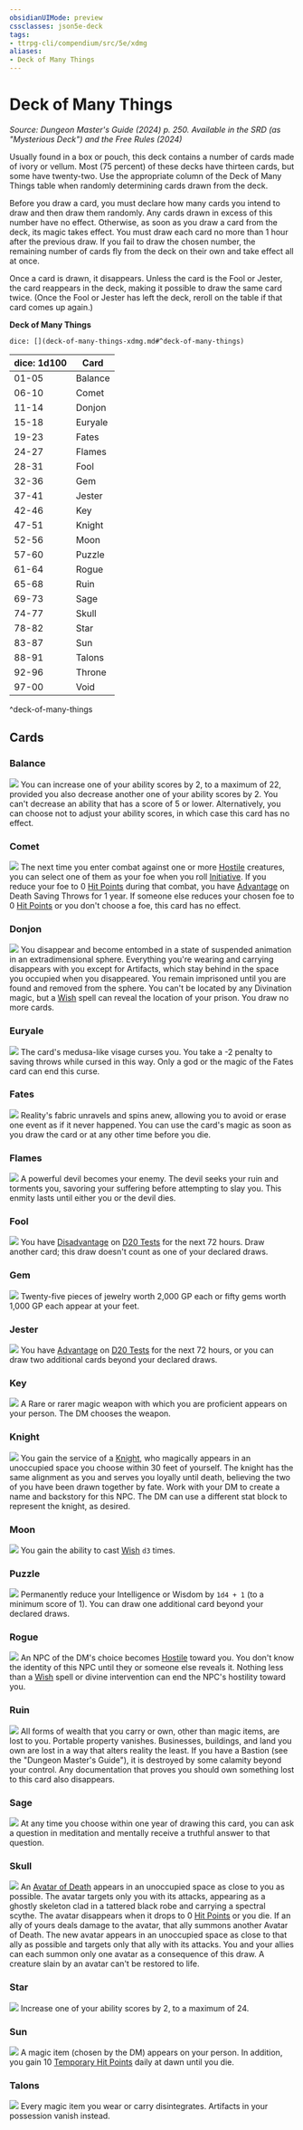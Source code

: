 ```yaml
---
obsidianUIMode: preview
cssclasses: json5e-deck
tags:
- ttrpg-cli/compendium/src/5e/xdmg
aliases:
- Deck of Many Things
---
```

# Deck of Many Things
*Source: Dungeon Master's Guide (2024) p. 250. Available in the <span title='Systems Reference Document (5.2)'>SRD</span> (as "Mysterious Deck") and the Free Rules (2024)*  

Usually found in a box or pouch, this deck contains a number of cards made of ivory or vellum. Most (75 percent) of these decks have thirteen cards, but some have twenty-two. Use the appropriate column of the Deck of Many Things table when randomly determining cards drawn from the deck.

Before you draw a card, you must declare how many cards you intend to draw and then draw them randomly. Any cards drawn in excess of this number have no effect. Otherwise, as soon as you draw a card from the deck, its magic takes effect. You must draw each card no more than 1 hour after the previous draw. If you fail to draw the chosen number, the remaining number of cards fly from the deck on their own and take effect all at once.

Once a card is drawn, it disappears. Unless the card is the Fool or Jester, the card reappears in the deck, making it possible to draw the same card twice. (Once the Fool or Jester has left the deck, reroll on the table if that card comes up again.)

**Deck of Many Things**

`dice: [](deck-of-many-things-xdmg.md#^deck-of-many-things)`

| dice: 1d100 | Card |
|-------------|------|
| 01-05 | Balance |
| 06-10 | Comet |
| 11-14 | Donjon |
| 15-18 | Euryale |
| 19-23 | Fates |
| 24-27 | Flames |
| 28-31 | Fool |
| 32-36 | Gem |
| 37-41 | Jester |
| 42-46 | Key |
| 47-51 | Knight |
| 52-56 | Moon |
| 57-60 | Puzzle |
| 61-64 | Rogue |
| 65-68 | Ruin |
| 69-73 | Sage |
| 74-77 | Skull |
| 78-82 | Star |
| 83-87 | Sun |
| 88-91 | Talons |
| 92-96 | Throne |
| 97-00 | Void |
^deck-of-many-things

## Cards

### Balance
![](Інструменти%20ДМ/CLI/decks/img/deck-of-many-things-03-balance.webp#card)
You can increase one of your ability scores by 2, to a maximum of 22, provided you also decrease another one of your ability scores by 2. You can't decrease an ability that has a score of 5 or lower. Alternatively, you can choose not to adjust your ability scores, in which case this card has no effect.

### Comet
![](Інструменти%20ДМ/CLI/decks/img/deck-of-many-things-12-comet.webp#card)
The next time you enter combat against one or more [Hostile](Інструменти%20ДМ/CLI/rules/variant-rules/hostile-attitude-xphb.md) creatures, you can select one of them as your foe when you roll [Initiative](Інструменти%20ДМ/CLI/rules/variant-rules/initiative-xphb.md). If you reduce your foe to 0 [Hit Points](Інструменти%20ДМ/CLI/rules/variant-rules/hit-points-xphb.md) during that combat, you have [Advantage](Інструменти%20ДМ/CLI/rules/variant-rules/advantage-xphb.md) on Death Saving Throws for 1 year. If someone else reduces your chosen foe to 0 [Hit Points](Інструменти%20ДМ/CLI/rules/variant-rules/hit-points-xphb.md) or you don't choose a foe, this card has no effect.

### Donjon
![](Інструменти%20ДМ/CLI/decks/img/deck-of-many-things-17-donjon.webp#card)
You disappear and become entombed in a state of suspended animation in an extradimensional sphere. Everything you're wearing and carrying disappears with you except for Artifacts, which stay behind in the space you occupied when you disappeared. You remain imprisoned until you are found and removed from the sphere. You can't be located by any Divination magic, but a [Wish](Інструменти%20ДМ/CLI/spells/wish-xphb.md) spell can reveal the location of your prison. You draw no more cards.

### Euryale
![](Інструменти%20ДМ/CLI/decks/img/deck-of-many-things-22-euryale.webp#card)
The card's medusa-like visage curses you. You take a -2 penalty to saving throws while cursed in this way. Only a god or the magic of the Fates card can end this curse.

### Fates
![](Інструменти%20ДМ/CLI/decks/img/deck-of-many-things-08-fates.webp#card)
Reality's fabric unravels and spins anew, allowing you to avoid or erase one event as if it never happened. You can use the card's magic as soon as you draw the card or at any other time before you die.

### Flames
![](Інструменти%20ДМ/CLI/decks/img/deck-of-many-things-20-flames.webp#card)
A powerful devil becomes your enemy. The devil seeks your ruin and torments you, savoring your suffering before attempting to slay you. This enmity lasts until either you or the devil dies.

### Fool
![](Інструменти%20ДМ/CLI/decks/img/deck-of-many-things-01-fool.webp#card)
You have [Disadvantage](Інструменти%20ДМ/CLI/rules/variant-rules/disadvantage-xphb.md) on [D20 Tests](Інструменти%20ДМ/CLI/rules/variant-rules/d20-test-xphb.md) for the next 72 hours. Draw another card; this draw doesn't count as one of your declared draws.

### Gem
![](Інструменти%20ДМ/CLI/decks/img/deck-of-many-things-05-gem.webp#card)
Twenty-five pieces of jewelry worth 2,000 GP each or fifty gems worth 1,000 GP each appear at your feet.

### Jester
![](Інструменти%20ДМ/CLI/decks/img/deck-of-many-things-14-jester.webp#card)
You have [Advantage](Інструменти%20ДМ/CLI/rules/variant-rules/advantage-xphb.md) on [D20 Tests](Інструменти%20ДМ/CLI/rules/variant-rules/d20-test-xphb.md) for the next 72 hours, or you can draw two additional cards beyond your declared draws.

### Key
![](Інструменти%20ДМ/CLI/decks/img/deck-of-many-things-02-key.webp#card)
A Rare or rarer magic weapon with which you are proficient appears on your person. The DM chooses the weapon.

### Knight
![](Інструменти%20ДМ/CLI/decks/img/deck-of-many-things-09-knight.webp#card)
You gain the service of a [Knight](Інструменти%20ДМ/CLI/bestiary/humanoid/knight-xmm.md), who magically appears in an unoccupied space you choose within 30 feet of yourself. The knight has the same alignment as you and serves you loyally until death, believing the two of you have been drawn together by fate. Work with your DM to create a name and backstory for this NPC. The DM can use a different stat block to represent the knight, as desired.

### Moon
![](Інструменти%20ДМ/CLI/decks/img/deck-of-many-things-11-moon.webp#card)
You gain the ability to cast [Wish](Інструменти%20ДМ/CLI/spells/wish-xphb.md) `d3` times.

### Puzzle
![](Інструменти%20ДМ/CLI/decks/img/deck-of-many-things-04-puzzle.webp#card)
Permanently reduce your Intelligence or Wisdom by `1d4 + 1` (to a minimum score of 1). You can draw one additional card beyond your declared draws.

### Rogue
![](Інструменти%20ДМ/CLI/decks/img/deck-of-many-things-06-rogue.webp#card)
An NPC of the DM's choice becomes [Hostile](Інструменти%20ДМ/CLI/rules/variant-rules/hostile-attitude-xphb.md) toward you. You don't know the identity of this NPC until they or someone else reveals it. Nothing less than a [Wish](Інструменти%20ДМ/CLI/spells/wish-xphb.md) spell or divine intervention can end the NPC's hostility toward you.

### Ruin
![](Інструменти%20ДМ/CLI/decks/img/deck-of-many-things-16-ruin.webp#card)
All forms of wealth that you carry or own, other than magic items, are lost to you. Portable property vanishes. Businesses, buildings, and land you own are lost in a way that alters reality the least. If you have a Bastion (see the "Dungeon Master's Guide"), it is destroyed by some calamity beyond your control. Any documentation that proves you should own something lost to this card also disappears.

### Sage
![](Інструменти%20ДМ/CLI/decks/img/deck-of-many-things-07-sage.webp#card)
At any time you choose within one year of drawing this card, you can ask a question in meditation and mentally receive a truthful answer to that question.

### Skull
![](Інструменти%20ДМ/CLI/decks/img/deck-of-many-things-19-skull.webp#card)
An [Avatar of Death](Інструменти%20ДМ/CLI/bestiary/undead/avatar-of-death-xdmg.md) appears in an unoccupied space as close to you as possible. The avatar targets only you with its attacks, appearing as a ghostly skeleton clad in a tattered black robe and carrying a spectral scythe. The avatar disappears when it drops to 0 [Hit Points](Інструменти%20ДМ/CLI/rules/variant-rules/hit-points-xphb.md) or you die. If an ally of yours deals damage to the avatar, that ally summons another Avatar of Death. The new avatar appears in an unoccupied space as close to that ally as possible and targets only that ally with its attacks. You and your allies can each summon only one avatar as a consequence of this draw. A creature slain by an avatar can't be restored to life.

### Star
![](Інструменти%20ДМ/CLI/decks/img/deck-of-many-things-13-star.webp#card)
Increase one of your ability scores by 2, to a maximum of 24.

### Sun
![](Інструменти%20ДМ/CLI/decks/img/deck-of-many-things-10-sun.webp#card)
A magic item (chosen by the DM) appears on your person. In addition, you gain 10 [Temporary Hit Points](Інструменти%20ДМ/CLI/rules/variant-rules/temporary-hit-points-xphb.md) daily at dawn until you die.

### Talons
![](Інструменти%20ДМ/CLI/decks/img/deck-of-many-things-21-talons.webp#card)
Every magic item you wear or carry disintegrates. Artifacts in your possession vanish instead.